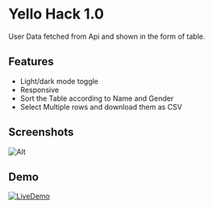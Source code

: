 
# Yello Hack 1.0

User Data fetched from Api and shown in the form of table.



## Features

- Light/dark mode toggle
- Responsive
- Sort the Table according to Name and Gender
- Select Multiple rows and download them as CSV


## Screenshots

![Alt](https://media4.giphy.com/media/Op2pMM1Gr4BcdJkcAh/giphy.gif)


## Demo

[![LiveDemo](https://img.shields.io/static/v1?label=LIVE&message=ClickToView&color=red)](https://yellohackuser.netlify.app/)



